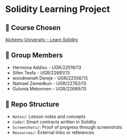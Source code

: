 # Solidity Learning Project

## 📘 Course Chosen
[Alchemy University - Learn Solidity](https://www.alchemy.com/university/courses/solidity)

## 👥 Group Members
- Hermona Addisu - UGR/22516/13
- Sifen Tesfa - UGR/22681/13
- wondmeneh Dereje - UGR/22556/13
- Natnael Zemedkun - UGR/22762/13
- Guluma Mekonnen - UGR/22689/13
## 📂 Repo Structure
- `Notes/`: Lesson notes and concepts
- `Code/`: Smart contracts written in Solidity
- `Screenshots/`: Proof of progress through screenshots
- `Resources/`: External links or references
